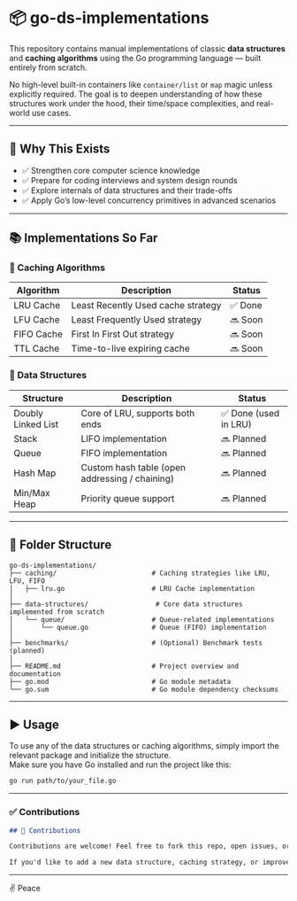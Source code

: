 # 📦 go-ds-implementations

This repository contains manual implementations of classic **data structures** and **caching algorithms** using the Go programming language — built entirely from scratch.

No high-level built-in containers like `container/list` or `map` magic unless explicitly required. The goal is to deepen understanding of how these structures work under the hood, their time/space complexities, and real-world use cases.

---

## 🚀 Why This Exists

- ✅ Strengthen core computer science knowledge  
- ✅ Prepare for coding interviews and system design rounds  
- ✅ Explore internals of data structures and their trade-offs  
- ✅ Apply Go’s low-level concurrency primitives in advanced scenarios

---

## 📚 Implementations So Far

### 🧠 Caching Algorithms

| Algorithm   | Description                            | Status  |
|------------|----------------------------------------|---------|
| LRU Cache  | Least Recently Used cache strategy     | ✅ Done |
| LFU Cache  | Least Frequently Used strategy          | 🔜 Soon |
| FIFO Cache | First In First Out strategy             | 🔜 Soon |
| TTL Cache  | Time-to-live expiring cache             | 🔜 Soon |

### 🧱 Data Structures

| Structure          | Description                                  | Status            |
|-------------------|----------------------------------------------|-------------------|
| Doubly Linked List| Core of LRU, supports both ends              | ✅ Done (used in LRU) |
| Stack             | LIFO implementation                          | 🔜 Planned         |
| Queue             | FIFO implementation                          | 🔜 Planned         |
| Hash Map          | Custom hash table (open addressing / chaining) | 🔜 Planned         |
| Min/Max Heap      | Priority queue support                        | 🔜 Planned         |

--- 

## 📂 Folder Structure

```text
go-ds-implementations/
├── caching/                        # Caching strategies like LRU, LFU, FIFO
│   ├── lru.go                      # LRU Cache implementation
│
├── data-structures/                 # Core data structures implemented from scratch
│   └── queue/                      # Queue-related implementations
│       └── queue.go                # Queue (FIFO) implementation
│
├── benchmarks/                     # (Optional) Benchmark tests (planned)
│
├── README.md                       # Project overview and documentation
├── go.mod                          # Go module metadata
└── go.sum                          # Go module dependency checksums
```

---

## ▶️ Usage

To use any of the data structures or caching algorithms, simply import the relevant package and initialize the structure.  
Make sure you have Go installed and run the project like this:

```bash
go run path/to/your_file.go
```

---

### ✅ Contributions
```markdown
## 🤝 Contributions

Contributions are welcome! Feel free to fork this repo, open issues, or submit pull requests.

If you'd like to add a new data structure, caching strategy, or improve tests and documentation, just follow the existing structure and naming conventions.
```

---

✌️ Peace